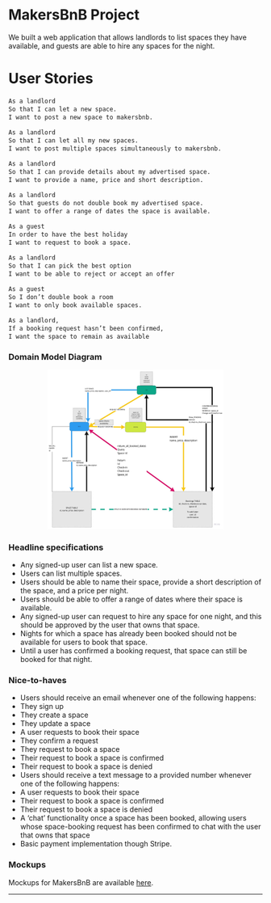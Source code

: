 # MakersBnB Project

We built a web application that allows landlords to list spaces they have available, and guests are able to hire any spaces for the night.

# User Stories

```
As a landlord
So that I can let a new space.
I want to post a new space to makersbnb.
```

```
As a landlord
So that I can let all my new spaces.
I want to post multiple spaces simultaneously to makersbnb.
```

```
As a landlord
So that I can provide details about my advertised space.
I want to provide a name, price and short description.
```

```
As a landlord
So that guests do not double book my advertised space.
I want to offer a range of dates the space is available.
```

```
As a guest
In order to have the best holiday
I want to request to book a space.
```

```
As a landlord
So that I can pick the best option
I want to be able to reject or accept an offer 
```

```
As a guest
So I don’t double book a room
I want to only book available spaces. 
```

```
As a landlord,
If a booking request hasn’t been confirmed,
I want the space to remain as available
```

### Domain Model Diagram

<div align="center">
  <img src="public/Domain Model - Frame 1.jpg" width="350">
</div>

### Headline specifications

- Any signed-up user can list a new space.
- Users can list multiple spaces.
- Users should be able to name their space, provide a short description of the space, and a price per night.
- Users should be able to offer a range of dates where their space is available.
- Any signed-up user can request to hire any space for one night, and this should be approved by the user that owns that space.
- Nights for which a space has already been booked should not be available for users to book that space.
- Until a user has confirmed a booking request, that space can still be booked for that night.

### Nice-to-haves

- Users should receive an email whenever one of the following happens:
 - They sign up
 - They create a space
 - They update a space
 - A user requests to book their space
 - They confirm a request
 - They request to book a space
 - Their request to book a space is confirmed
 - Their request to book a space is denied
- Users should receive a text message to a provided number whenever one of the following happens:
 - A user requests to book their space
 - Their request to book a space is confirmed
 - Their request to book a space is denied
- A ‘chat’ functionality once a space has been booked, allowing users whose space-booking request has been confirmed to chat with the user that owns that space
- Basic payment implementation though Stripe.

### Mockups

Mockups for MakersBnB are available [here](https://www.figma.com/file/H6ymhaCBW7Z7n7rEY8hUsV/Untitled?node-id=0%3A1).

---

